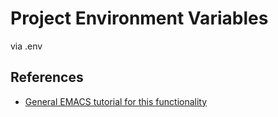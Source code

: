 # Project Environment Variables

via .env

## References

- [General EMACS tutorial for this functionality](https://humanlytyped.hashnode.dev/working-effectively-with-env-files-in-emacs)
